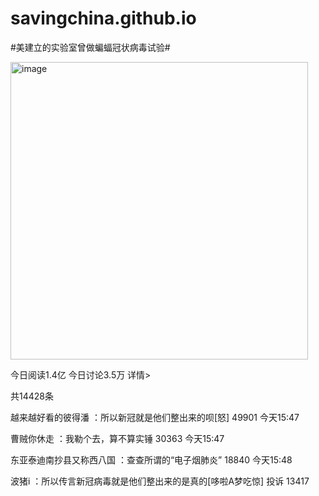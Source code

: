 # savingchina.github.io

#美建立的实验室曾做蝙蝠冠状病毒试验#

<img width="476" alt="image" src="https://user-images.githubusercontent.com/101342733/157688001-afad9f28-8cce-4311-8a61-eadf98757a76.png">

今日阅读1.4亿 今日讨论3.5万 详情>

共14428条

越来越好看的彼得潘 
：所以新冠就是他们整出来的呗[怒]
49901
今天15:47


曹贼你休走 ：我勒个去，算不算实锤
30363
今天15:47


东亚泰迪南抄县又称西八国 ：查查所谓的“电子烟肺炎”
18840
今天15:48


波猪i 
：所以传言新冠病毒就是他们整出来的是真的[哆啦A梦吃惊]
投诉
13417
